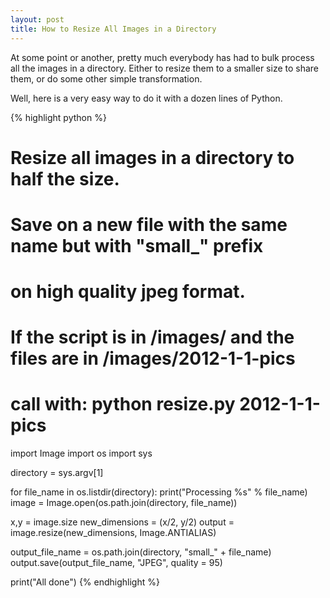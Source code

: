```yaml
---
layout: post
title: How to Resize All Images in a Directory
---
```


<p>
At some point or another, pretty much everybody has had to
bulk process all the images in a directory. Either to resize
them to a smaller size to share them, or do some other simple
transformation.
</p>

<p>
Well, here is a very easy way to do it with a dozen lines of
Python.
</p>

{% highlight python %}
# Resize all images in a directory to half the size.
#
# Save on a new file with the same name but with "small_" prefix
# on high quality jpeg format.
#
# If the script is in /images/ and the files are in /images/2012-1-1-pics
# call with: python resize.py 2012-1-1-pics

import Image
import os
import sys

directory = sys.argv[1]

for file_name in os.listdir(directory):
  print("Processing %s" % file_name)
  image = Image.open(os.path.join(directory, file_name))

  x,y = image.size
  new_dimensions = (x/2, y/2)
  output = image.resize(new_dimensions, Image.ANTIALIAS)

  output_file_name = os.path.join(directory, "small_" + file_name)
  output.save(output_file_name, "JPEG", quality = 95)

print("All done")
{% endhighlight %}
